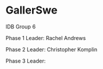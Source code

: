 # GallerSwe
IDB Group 6

Phase 1 Leader:
Rachel Andrews

Phase 2 Leader:
Christopher Komplin

Phase 3 Leader:
